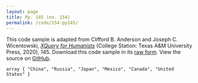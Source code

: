 ```yaml
---
layout: page
title: Pp. 145 (no. 154)
permalink: /code/154-pp145/
---
```


This code sample is adapted from Clifford B. Anderson and Joseph C. Wicentowski, 
[_XQuery for Humanists_](/) (College Station: Texas A&M University Press, 2020), 145. 
Download this code sample in its [raw form](/code/154-pp145/154-pp145.xq).
View the source on [GitHub](https://github.com/coding4humanists/xquery4humanists/blob/release/code/154-pp145/154-pp145.xq).

```xquery
array { "China", "Russia", "Japan", "Mexico", "Canada", "United States" }
```  
